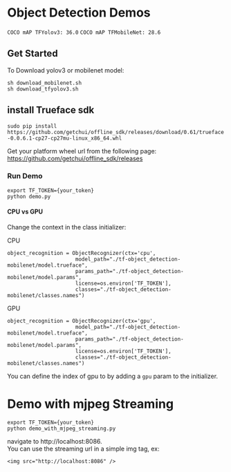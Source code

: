 
# Object Detection Demos

`COCO mAP TFYolov3: 36.0`
`COCO mAP TFMobileNet: 28.6`


## Get Started
To Download yolov3 or mobilenet model:

```
sh download_mobilenet.sh
sh download_tfyolov3.sh
```

## install Trueface sdk
`sudo pip install https://github.com/getchui/offline_sdk/releases/download/0.61/trueface-0.0.6.1-cp27-cp27mu-linux_x86_64.whl`

Get your platform wheel url from the following page:<br/>
https://github.com/getchui/offline_sdk/releases

### Run Demo
```
export TF_TOKEN={your_token}
python demo.py
```


#### CPU vs GPU
Change the context in the class initializer:

CPU
```
object_recognition = ObjectRecognizer(ctx='cpu',
                      model_path="./tf-object_detection-mobilenet/model.trueface",
                      params_path="./tf-object_detection-mobilenet/model.params",
                      license=os.environ['TF_TOKEN'],
                      classes="./tf-object_detection-mobilenet/classes.names")
```

GPU
```
object_recognition = ObjectRecognizer(ctx='gpu',
                      model_path="./tf-object_detection-mobilenet/model.trueface",
                      params_path="./tf-object_detection-mobilenet/model.params",
                      license=os.environ['TF_TOKEN'],
                      classes="./tf-object_detection-mobilenet/classes.names")
```

You can define the index of gpu to by adding a `gpu` param to the initializer.


# Demo with mjpeg Streaming
```
export TF_TOKEN={your_token}
python demo_with_mjpeg_streaming.py
```
navigate to http://localhost:8086.
<br />
You can use the streaming url in a simple img tag, ex:

`<img src="http://localhost:8086" />`



